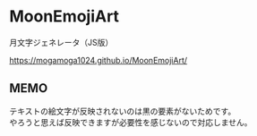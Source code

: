 # MoonEmojiArt
月文字ジェネレータ（JS版）  

https://mogamoga1024.github.io/MoonEmojiArt/

## MEMO

テキストの絵文字が反映されないのは黒の要素がないためです。  
やろうと思えば反映できますが必要性を感じないので対応しません。
